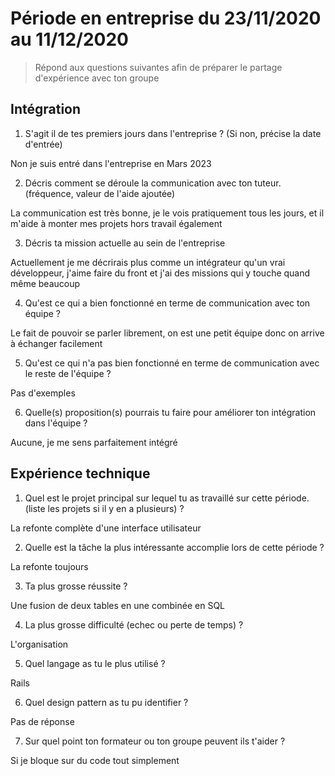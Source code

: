 # Période en entreprise du 23/11/2020 au 11/12/2020

> Répond aux questions suivantes afin de préparer le partage d'expérience avec ton groupe

## Intégration

1. S'agit il de tes premiers jours dans l'entreprise ? (Si non, précise la date d'entrée)

Non je suis entré dans l'entreprise en Mars 2023

2. Décris comment se déroule la communication avec ton tuteur. (fréquence, valeur de l'aide ajoutée)

La communication est très bonne, je le vois pratiquement tous les jours, et il m'aide à monter mes projets hors travail également

3. Décris ta mission actuelle au sein de l'entreprise

Actuellement je me décrirais plus comme un intégrateur qu'un vrai développeur, j'aime faire du front et j'ai des missions qui y touche quand même beaucoup

4. Qu'est ce qui a bien fonctionné en terme de communication avec ton équipe ?

Le fait de pouvoir se parler librement, on est une petit équipe donc on arrive à échanger facilement

5. Qu'est ce qui n'a pas bien fonctionné en terme de communication avec le reste de l'équipe ?

Pas d'exemples

6. Quelle(s) proposition(s) pourrais tu faire pour améliorer ton intégration dans l'équipe ?

Aucune, je me sens parfaitement intégré

## Expérience technique

1. Quel est le projet principal sur lequel tu as travaillé sur cette période. (liste les projets si il y en a plusieurs) ?

La refonte complète d'une interface utilisateur

2. Quelle est la tâche la plus intéressante accomplie lors de cette période ?

La refonte toujours

3. Ta plus grosse réussite ?

Une fusion de deux tables en une combinée en SQL

4. La plus grosse difficulté (echec ou perte de temps) ?

L'organisation

5. Quel langage as tu le plus utilisé ?

Rails

6. Quel design pattern as tu pu identifier ?

Pas de réponse

7. Sur quel point ton formateur ou ton groupe peuvent ils t'aider ?

Si je bloque sur du code tout simplement
